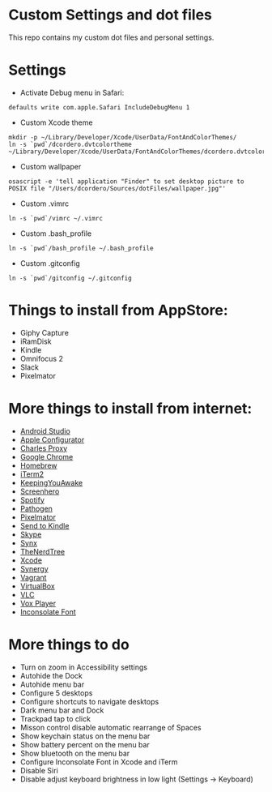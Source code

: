 # Custom Settings and dot files

This repo contains my custom dot files and personal settings.
 
# Settings

* Activate Debug menu in Safari:
```
defaults write com.apple.Safari IncludeDebugMenu 1
```

* Custom Xcode theme
```
mkdir -p ~/Library/Developer/Xcode/UserData/FontAndColorThemes/
ln -s `pwd`/dcordero.dvtcolortheme ~/Library/Developer/Xcode/UserData/FontAndColorThemes/dcordero.dvtcolortheme
```

* Custom wallpaper
```
osascript -e 'tell application "Finder" to set desktop picture to POSIX file "/Users/dcordero/Sources/dotFiles/wallpaper.jpg"'
```

* Custom .vimrc
```
ln -s `pwd`/vimrc ~/.vimrc
```

* Custom .bash_profile
```
ln -s `pwd`/bash_profile ~/.bash_profile
```

* Custom .gitconfig
```
ln -s `pwd`/gitconfig ~/.gitconfig
```

# Things to install from AppStore:

* Giphy Capture
* iRamDisk
* Kindle
* Omnifocus 2
* Slack
* Pixelmator

# More things to install from internet:

* [Android Studio](https://developer.android.com/studio)
* [Apple Configurator](https://developer.apple.com)
* [Charles Proxy](https://www.charlesproxy.com)
* [Google Chrome](https://www.google.com/chrome/)
* [Homebrew](http://brew.sh)
* [iTerm2](https://www.iterm2.com)
* [KeepingYouAwake](https://github.com/newmarcel/KeepingYouAwake)
* [Screenhero](https://screenhero.com)
* [Spotify](https://www.spotify.com)
* [Pathogen](https://github.com/tpope/vim-pathogen)
* [Pixelmator](http://www.pixelmator.com)
* [Send to Kindle](https://www.amazon.com/gp/sendtokindle/mac)
* [Skype](https://www.skype.com/en/)
* [Synx](https://github.com/venmo/synx)
* [TheNerdTree](http://vimawesome.com/plugin/nerdtree-red)
* [Xcode](https://developer.apple.com)
* [Synergy](http://symless.com/synergy/)
* [Vagrant](https://www.vagrantup.com/downloads.html)
* [VirtualBox](https://www.virtualbox.org/wiki/Downloads)
* [VLC](http://www.videolan.org/vlc/index.html)
* [Vox Player](http://coppertino.com)
* [Inconsolate Font](https://fonts.google.com/specimen/Inconsolata)

# More things to do

* Turn on zoom in Accessibility settings
* Autohide the Dock
* Autohide menu bar
* Configure 5 desktops
* Configure shortcuts to navigate desktops
* Dark menu bar and Dock
* Trackpad tap to click
* Misson control disable automatic rearrange of Spaces
* Show keychain status on the menu bar
* Show battery percent on the menu bar
* Show bluetooth on the menu bar
* Configure Inconsolate Font in Xcode and iTerm
* Disable Siri
* Disable adjust keyboard brightness in low light (Settings -> Keyboard)

